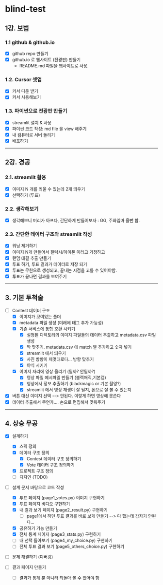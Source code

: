 # blind-test

## 1강. 보법

### 1.1 github & github.io

- [x] github repo 만들기
- [x] github.io 로 웹사이트 (전광판) 만들기
  - README.md 파일을 웹사이트로 사용.  

### 1.2. Cursor 셋업

- [x] 커서 다운 받기
- [x] 커서 사용해보기

### 1.3. 파이썬으로 전광판 만들기

- [x] streamlit 설치 & 사용
- [x] 파이썬 코드 작성: md file 을 view 해주기
- [x] 내 컴퓨터로 서버 돌리기
- [x] 배포하기  

---

## 2강. 경공

### 2.1. streamlit 활용

- [x] 이미지 N 개를 띄울 수 있는데 2개 띄우기
- [x] 선택하기 (투표)

### 2.2. 생각해보기

- [x] 생각해보니 머리가 아프다, 간단하게 만들어보자 : GG, 주화입마 올뻔 함.

### 2.3. 간단한 데이터 구조와 streamlit 작성

- [x] 워닝 제거하기
- [x] 이미지 N개 만들어서 갤럭시/아이폰 이라고 가정하고 
- [x] 랜덤 대결 추출 만들기
- [x] 투표 하기, 투표 결과가 데이터로 저장 되기
- [x] 투표는 무한으로 생성되고, 끝내는 시점을 고를 수 있어야함.
- [x] 투표가 끝나면 결과를 보여주기

---

## 3. 기본 투척술  

- [ ] Contest 데이터 구조  
  - [x] 이미지가 모여있는 폴더
  - [x] metadata 파일 생성 (미래에 태그 추가 가능성)
  - [x] 기존 서비스에 통합 호환 시키기
    - [x] 설정된 디렉토리의 이미지 파일들의 데이터 추출하고 metadata.csv 파일 생성
    - [x] 짝 맞추기. metadata.csv 에 match 열 추가하고 숫자 넣기
    - [x] streamlit 에서 띄우기
    - [x] 사진 방향이 제멋대로다... 방향 맞추기
    - [x] 야식 시키기
  - [x] 이미지 자리에 영상 올리기 (될까? 안될까?)
    - [x] 영상 파일 예시파일 만들기 (블랙매직,기본캠)
    - [x] 영상에서 정보 추출하기 (blackmagic or 기본 촬영?)
    - [x] streamlit 에서 영상 재생이 잘 될지, 폰으로 잘 볼 수 있는지
- [x] 버튼 대신 이미지 선택 --> 안된다. 이렇게 하면 영상에 못쓴다
- [x] 데이터 추출해서 무언가.... 손으로 편집해서 맞춰주기

---

## 4. 상승 무공

- [x] 설계하기
  - [x] 스펙 정의
  - [x] 데이터 구조 정의
    - [x] Contest 데이터 구조 정의하기
    - [x] Vote 데이터 구조 정의하기
  - [x] 프로젝트 구조 정의
  - [ ] 디자인 (TODO)
- [ ] 설계 문서 바탕으로 코드 작성
  - [x] 투표 페이지 (page1_votes.py) 이미지 구현하기
  - [x] 투표 페이지 비디오 구현하기
  - [x] 내 결과 보기 페이지 (page2_result.py) 구현하기
    - [ ] page1에서 하던 투표 결과를 바로 보게 만들기 --> 다 했는데 갑자기 안된다...
  - [x] 공유하기 기능 만들기
  - [x] 전체 통계 페이지 (page3_stats.py) 구현하기
  - [ ] 내 선택 돌아보기 (page4_my_choice.py) 구현하기
  - [ ] 전체 투표 결과 보기 (page5_others_choice.py) 구현하기

- [ ] 문제 해결하기 (디버깅)


- [ ] 결과 페이지 만들기
  - [ ] 결과가 통계 뿐 아니라 되돌아 볼 수 있어야 함